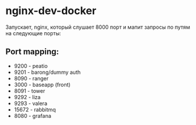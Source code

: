 # nginx-dev-docker

Запускает, nginx, который слушает 8000 порт и мапит запросы по путям на следующие порты:

## Port mapping:

* 9200 - peatio
* 9201 - barong/dummy auth
* 8090 - ranger
* 3000 - baseapp (front)
* 8091 - tower
* 9292 - liza
* 9293 - valera
* 15672 - rabbitmq
* 8080 - grafana
